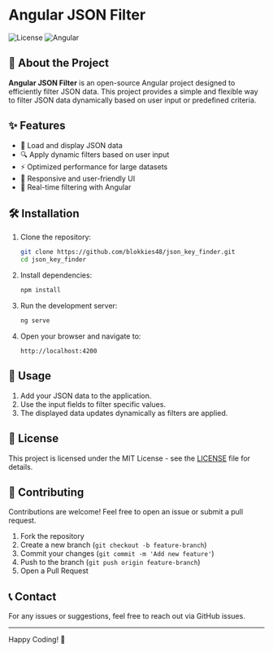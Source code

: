 # Angular JSON Filter

![License](https://img.shields.io/badge/license-MIT-blue.svg)
![Angular](https://img.shields.io/badge/angular-%5E16-red)

## 🚀 About the Project

**Angular JSON Filter** is an open-source Angular project designed to efficiently filter JSON data. This project provides a simple and flexible way to filter JSON data dynamically based on user input or predefined criteria.

## ✨ Features

- 📂 Load and display JSON data
- 🔍 Apply dynamic filters based on user input
- ⚡ Optimized performance for large datasets
- 🎨 Responsive and user-friendly UI
- 🔄 Real-time filtering with Angular

## 🛠️ Installation

1. Clone the repository:
   ```sh
   git clone https://github.com/blokkies48/json_key_finder.git
   cd json_key_finder
   ```
2. Install dependencies:
   ```sh
   npm install
   ```
3. Run the development server:
   ```sh
   ng serve
   ```
4. Open your browser and navigate to:
   ```
   http://localhost:4200
   ```

## 📌 Usage

1. Add your JSON data to the application.
2. Use the input fields to filter specific values.
3. The displayed data updates dynamically as filters are applied.


## 📜 License

This project is licensed under the MIT License - see the [LICENSE](LICENSE) file for details.

## 🤝 Contributing

Contributions are welcome! Feel free to open an issue or submit a pull request.

1. Fork the repository
2. Create a new branch (`git checkout -b feature-branch`)
3. Commit your changes (`git commit -m 'Add new feature'`)
4. Push to the branch (`git push origin feature-branch`)
5. Open a Pull Request

## 📞 Contact

For any issues or suggestions, feel free to reach out via GitHub issues.

---

Happy Coding! 🎉

